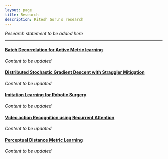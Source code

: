 ```yaml
---
layout: page
title: Research
description: Ritesh Goru's research
---
```


*Research statement to be added here*

---

#### <u>Batch Decorrelation for Active Metric learning</u>
*Content to be updated*

#### <u>Distributed Stochastic Gradient Descent with Straggler Mitigation</u>
*Content to be updated*

#### <u>Imitation Learning for Robotic Surgery</u>
*Content to be updated*

#### <u>Video action Recognition using Recurrent Attention</u>
*Content to be updated*

#### <u>Perceptual Distance Metric Learning</u>
*Content to be updated*
